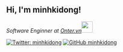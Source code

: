<h2> Hi, I'm minhkidong!</h2>

<p><em>Software Enginner at <a href="http://www.onter.vn">Onter.vn</a><img src="https://media.giphy.com/media/fYSnHlufseco8Fh93Z/giphy.gif" width="30"></em></p>

[![Twitter: minhkidong](https://img.shields.io/twitter/follow/minhkidong?style=social)](https://twitter.com/minhkidong)
[![GitHub minhkidong](https://img.shields.io/github/followers/minhkidong?label=follow&style=social)](https://github.com/minhkidong)

